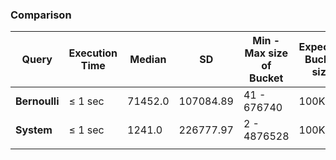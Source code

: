### Comparison

|  Query | Execution Time | Median | SD | Min - Max size of Bucket | Expected Bucket size |
| --- | --- | --- | --- | --- | --- |
| **Bernoulli** | ≤ 1 sec | 71452.0 | 107084.89 | 41 - 676740 | 100K |
| **System** | ≤ 1 sec | 1241.0 | 226777.97 | 2 - 4876528 | 100K |
|  |  |  |  |  |  |

